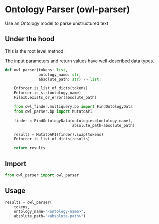 # Ontology Parser (owl-parser)
Use an Ontology model to parse unstructured text

## Under the hood
This is the root level method.

The input parameters and return values have well-described data types.
```python
def owl_parser(tokens: list,
               ontology_name: str,
               absolute_path: str) -> list:

    Enforcer.is_list_of_dicts(tokens)
    Enforcer.is_str(ontology_name)
    FileIO.exists_or_error(absolute_path)

    from owl_finder.multiquery.bp import FindOntologyData
    from owl_parser.bp import MutatoAPI

    finder = FindOntologyData(ontologies=[ontology_name],
                              absolute_path=absolute_path)

    results = MutatoAPI(finder).swap(tokens)
    Enforcer.is_list_of_dicts(results)

    return results
```

## Import
```python
from owl_parser import owl_parser
```

## Usage
```python
results = owl_parser(
    tokens,
    ontology_name="<ontology-name>",
    absolute_path="<absolute-path>")
